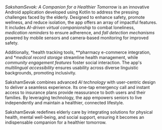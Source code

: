 *SakshamSevak: A Companion for a Healthier Tomorrow* is an innovative Android application developed using Kotlin to address the pressing challenges faced by the elderly. Designed to enhance safety, promote wellness, and reduce isolation, the app offers an array of impactful features. It includes *AI-driven virtual companionship* to combat loneliness, *medication reminders* to ensure adherence, and *fall detection mechanisms* powered by mobile sensors and camera-based monitoring for improved safety. 

Additionally, *health tracking tools, **pharmacy e-commerce integration, and **medical record storage* streamline health management, while *community engagement features* foster social interaction. The app's *multilingual accessibility* ensures usability across diverse linguistic backgrounds, promoting inclusivity. 

SakshamSevak combines advanced *AI technology* with user-centric design to deliver a seamless experience. Its one-tap emergency call and instant access to insurance plans provide reassurance to both users and their families. By leveraging technology, the app empowers seniors to live independently and maintain a healthier, connected lifestyle. 

SakshamSevak redefines elderly care by integrating solutions for physical health, mental well-being, and social support, ensuring it becomes an indispensable companion for a healthier tomorrow.
